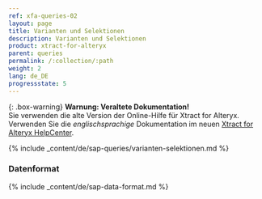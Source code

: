 ```yaml
---
ref: xfa-queries-02
layout: page
title: Varianten und Selektionen
description: Varianten und Selektionen
product: xtract-for-alteryx
parent: queries
permalink: /:collection/:path
weight: 2
lang: de_DE
progressstate: 5
---
```


{: .box-warning}
**Warnung: Veraltete Dokumentation!** <br>
Sie verwenden die alte Version der Online-Hilfe für Xtract for Alteryx.<br>
Verwenden Sie die *englischsprachige* Dokumentation im neuen [Xtract for Alteryx HelpCenter](https://helpcenter.theobald-software.com/xtract-for-alteryx/documentation/introduction/).

{% include _content/de/sap-queries/varianten-selektionen.md %}

### Datenformat

{% include _content/de/sap-data-format.md  %}
